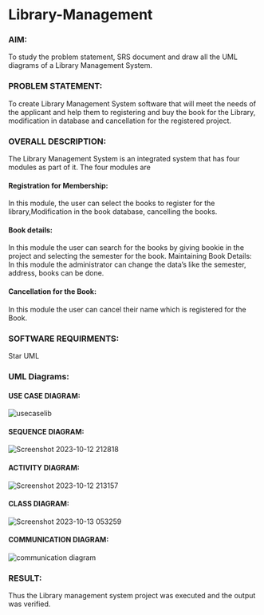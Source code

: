# Library-Management
### AIM:
To study the problem statement, SRS document and draw all the UML diagrams of a Library Management System.
### PROBLEM STATEMENT:
To create Library Management System software that will meet the needs of the applicant
and help them to registering and buy the book for the Library, modification in database and
cancellation for the registered project.
### OVERALL DESCRIPTION:
The Library Management System is an integrated system that has four modules as part of
it. The four modules are
#### Registration for Membership:
In this module, the user can select the books to register for the library,Modification in the book
database, cancelling the books.
#### Book details:
In this module the user can search for the books by giving bookie in the project and selecting
the semester for the book.
Maintaining Book Details:
In this module the administrator can change the data’s like the semester, address, books can be
done.
#### Cancellation for the Book:
In this module the user can cancel their name which is registered for the Book.
### SOFTWARE REQUIRMENTS:
Star UML
### UML Diagrams:
#### USE CASE DIAGRAM:
![usecaselib](https://github.com/JananiSoundararajan/Library-Management/assets/119477549/5501fd5e-7042-4bae-8eda-ae7f3f685611)
#### SEQUENCE DIAGRAM:
![Screenshot 2023-10-12 212818](https://github.com/JananiSoundararajan/Library-Management/assets/119477549/9661e8a0-71f1-4edd-9014-52d0bdc51f4e)
#### ACTIVITY DIAGRAM:
![Screenshot 2023-10-12 213157](https://github.com/JananiSoundararajan/Library-Management/assets/119477549/a4c06019-2f4f-4e8c-a73d-338eb4b18a6c)
#### CLASS DIAGRAM:
![Screenshot 2023-10-13 053259](https://github.com/JananiSoundararajan/Library-Management/assets/119477549/f83bea62-8887-447a-8069-9cb95e95155f)
#### COMMUNICATION DIAGRAM:
![communication diagram](https://github.com/JananiSoundararajan/Library-Management/assets/119477549/2bcc64c4-4099-490a-b01e-948974d86387)




### RESULT:
Thus the Library management system project was executed and the output was verified.
